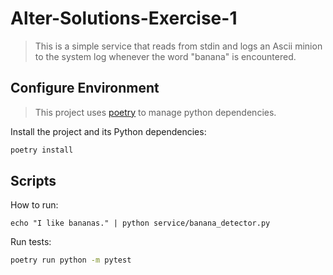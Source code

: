 # Alter-Solutions-Exercise-1

> This is a simple service that reads from stdin and logs an Ascii minion to the system log whenever the word "banana" is encountered.

## Configure Environment

> This project uses [poetry](https://python-poetry.org/) to manage python dependencies.

Install the project and its Python dependencies:

```sh
poetry install
```

## Scripts

How to run:

```
echo "I like bananas." | python service/banana_detector.py
```

Run tests:

```sh
poetry run python -m pytest
```
